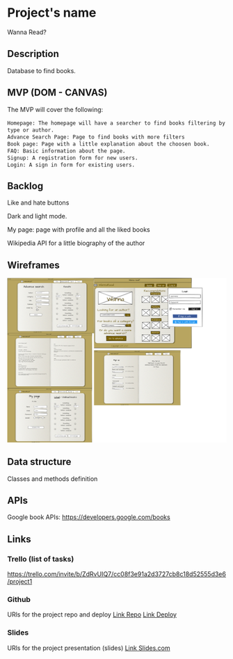 # Project's name
Wanna Read?

## Description
Database to find books.

## MVP (DOM - CANVAS)
The MVP will cover the following:

    Homepage: The homepage will have a searcher to find books filtering by type or author.
    Advance Search Page: Page to find books with more filters
    Book page: Page with a little explanation about the choosen book.
    FAQ: Basic information about the page.
    Signup: A registration form for new users.
    Login: A sign in form for existing users.

## Backlog    
Like and hate buttons

Dark and light mode.

My page: page with profile and all the liked books

Wikipedia API for a little biography of the author

## Wireframes    
<img src='./wireframe/layout.jpg' alt='layout' />

## Data structure
Classes and methods definition


## APIs
Google book APIs: https://developers.google.com/books

## Links


### Trello (list of tasks)
https://trello.com/invite/b/ZdRvUIQ7/cc08f3e91a2d3727cb8c18d52555d3e6/project1


### Github
URls for the project repo and deploy
[Link Repo](http://github.com)
[Link Deploy](http://github.com)


### Slides
URls for the project presentation (slides)
[Link Slides.com](http://slides.com)